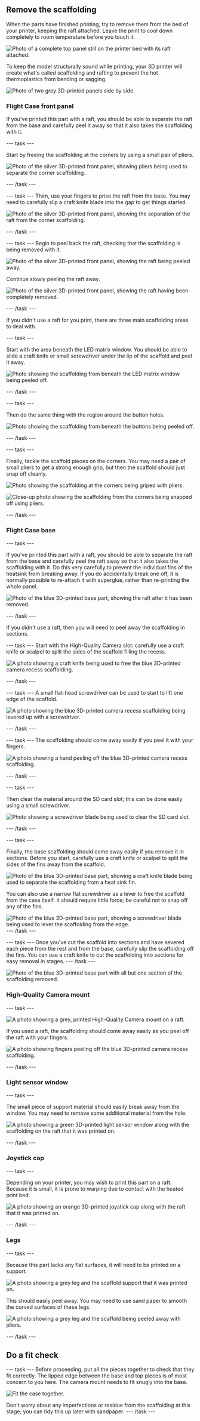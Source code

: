 ## Remove the scaffolding

When the parts have finished printing, try to remove them from the bed of your printer, keeping the raft attached. Leave the print to cool down completely to room temperature before you touch it.

![Photo of a complete top panel still on the printer bed with its raft attached.](images/on_bed.jpg)

To keep the model structurally sound while printing, your 3D printer will create what's called scaffolding and rafting to prevent the hot thermoplastics from bending or sagging. 

![Photo of two grey 3D-printed panels side by side.](images/both_panels2.jpg)

### Flight Case front panel


If you've printed this part with a raft, you should be able to separate the raft from the base and carefully peel it away so that it also takes the scaffolding with it. 

--- task ---

Start by freeing the scaffolding at the corners by using a small pair of pliers.

![Photo of the silver 3D-printed front panel, showing pliers being used to separate the corner scaffolding.](images/raft_corner_seperate_pliers.jpg)

--- /task ---

--- task ---
Then, use your fingers to prise the raft from the base. You may need to carefully slip a craft knife blade into the gap to get things started. 

![Photo of the silver 3D-printed front panel, showing the separation of the raft from the corner scaffolding.](images/raft_fingers.jpg)

--- /task ---

--- task ---
Begin to peel back the raft, checking that the scaffolding is being removed with it.

![Photo of the silver 3D-printed front panel, showing the raft being peeled away.](images/raft_peel.jpg)

Continue slowly peeling the raft away.

![Photo of the silver 3D-printed front panel, showing the raft having been completely removed.](images/raft_away.jpg)

--- /task ---



If you didn't use a raft for you print, there are three main scaffolding areas to deal with. 

--- task ---

Start with the area beneath the LED matrix window. You should be able to slide a craft knife or small screwdriver under the lip of the scaffold and peel it away.

![Photo showing the scaffolding from beneath the LED matrix window being peeled off.](images/front_with_scaffold.JPG)

--- /task ---

--- task ---

Then do the same thing with the region around the button holes. 

![Photo showing the scaffolding from beneath the buttons being peeled off.](images/remove_button_scaffold.JPG)

--- /task ---

--- task ---

Finally, tackle the scaffold pieces on the corners. You may need a pair of small pliers to get a strong enough grip, but then the scaffold should just snap off cleanly.  

![Photo showing the scaffolding at the corners being griped with pliers.](images/front_remove_corner_scaffold.JPG)

![Close-up photo showing the scaffolding from the corners being snapped off using pliers.](images/remove_corner_scaffold_close.JPG)

--- /task ---

### Flight Case base

--- task ---

If you've printed this part with a raft, you should be able to separate the raft from the base and carefully peel the raft away so that it also takes the scaffolding with it. Do this very carefully to prevent the individual fins of the heatsink from breaking away. If you do accidentally break one off, it is normally possible to re-attach it with superglue, rather than re-printing the whole panel. 

![Photo of the blue 3D-printed base part, showing the raft after it has been removed.](images/base_scaff_peel.jpg)

--- /task ---

If you didn't use a raft, then you will need to peel away the scaffolding in sections.

--- task ---
Start with the High-Quality Camera slot:  carefully use a craft knife or scalpel to split the sides of the scaffold filling the recess.

![A photo showing a craft knife being used to free the blue 3D-printed camera recess scaffolding.](images/camera-scaffold-craft.jpg)

--- /task ---

--- task ---
A small flat-head screwdriver can be used to start to lift one edge of the scaffold.

![A photo showing the blue 3D-printed camera recess scaffolding being levered up with a screwdriver.](images/camera-scaffold-lever.jpg)

--- /task ---

--- task ---
The scaffolding should come away easily if you peel it with your fingers. 

![A photo showing a hand peeling off the blue 3D-printed camera recess scaffolding.](images/camera-slot-peel.jpg)

--- /task ---

--- task ---

Then clear the material around the SD card slot; this can be done easily using a small screwdriver.

![Photo showing a screwdriver blade being used to clear the SD card slot.](images/sd-card-slot.jpg)

--- /task ---


--- task ---

Finally, the base scaffolding should come away easily if you remove it in sections. Before you start, carefully use a craft knife or scalpel to split the sides of the fins away from the scaffold.  

![Photo of the blue 3D-printed base part, showing a craft knife blade being used to separate the scaffolding from a heat sink fin.](images/scaffold_knife.jpg)

You can also use a narrow flat screwdriver as a lever to free the scaffold from the case itself. It should require little force; be careful not to snap off any of the fins.

![Photo of the blue 3D-printed base part, showing a screwdriver blade being used to lever the scaffolding from the edge.](images/scaffold-screwdriver.jpg)
--- /task ---


--- task ---
Once you've cut the scaffold into sections and have severed each piece from the rest and from the base, carefully slip the scaffolding off the fins. You can use a craft knife to cut the scaffolding into sections for easy removal in stages. 
--- /task ---

![Photo of the blue 3D-printed base part with all but one section of the scaffolding removed.](images/scaffold_sections.jpg)





### High-Quality Camera mount

--- task ---

![A photo showing a grey, printed High-Quality Camera mount on a raft.](images/HQC_printed_raft.JPG)

If you used a raft, the scaffolding should come away easily as you peel off the raft with your fingers. 

![A photo showing fingers peeling off the blue 3D-printed camera recess scaffolding.](images/HQC_raft_peel.JPG)

--- /task ---

### Light sensor window

--- task ---


The small piece of support material should easily break away from the window. You may need to remove some additional material from the hole. 

![A photo showing a green 3D-printed light sensor window along with the scaffolding on the raft that it was printed on.](images/ls_window_scaf.jpg)

--- /task ---

### Joystick cap

--- task ---

Depending on your printer, you may wish to print this part on a raft. Because it is small, it is prone to warping due to contact with the heated print bed.

![A photo showing an orange 3D-printed joystick cap along with the raft that it was printed on.](images/joystickcap.jpg)

--- /task ---

### Legs

--- task ---

Because this part lacks any flat surfaces, it will need to be printed on a support. 

![A photo showing a grey leg and the scaffold support that it was printed on.](images/jleg_scaff.jpg)

This should easily peel away. You may need to use sand paper to smooth the curved surfaces of these legs. 

![A photo showing a grey leg and the scaffold being peeled away with pliers.](images/jleg_peel.jpg)

--- /task ---

## Do a fit check

--- task ---
Before proceeding, put all the pieces together to check that they fit correctly. The lipped edge between the base and top pieces is of most concern to you here. The camera mount needs to fit snugly into the base.

![Fit the case together.](images/fit-check.jpg)

Don't worry about any imperfections or residue from the scaffolding at this stage; you can tidy this up later with sandpaper.
--- /task ---
